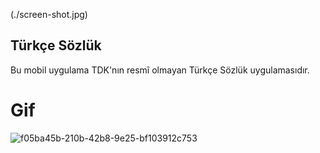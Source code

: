 (./screen-shot.jpg)

## Türkçe Sözlük

Bu mobil uygulama TDK'nın resmî olmayan Türkçe Sözlük uygulamasıdır.

# Gif

![f05ba45b-210b-42b8-9e25-bf103912c753](https://github.com/user-attachments/assets/9edf72bb-9ac0-4ddf-b1fc-a03d2212eb7d)
